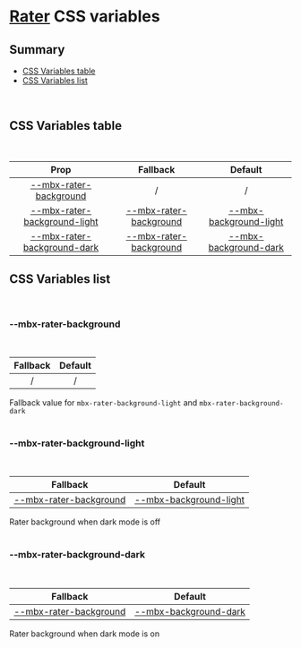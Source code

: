 # [Rater](index.md) CSS variables

## Summary

- [CSS Variables table](#css-variables-table)
- [CSS Variables list](#css-variables-list)

<br>

## CSS Variables table

<br>

| <div style='text-align:center;margin:auto;'>Prop</div>                                                         | <div style='text-align:center;margin:auto;'>Fallback</div>                                          | <div style='text-align:center;margin:auto;'>Default</div>                                                                  |
| -------------------------------------------------------------------------------------------------------------- | --------------------------------------------------------------------------------------------------- | -------------------------------------------------------------------------------------------------------------------------- |
| <div style='text-align:center;margin:auto;'>[--mbx-rater-background](#-mbx-rater-background)</div>             | <div style='text-align:center;margin:auto;'>/</div>                                                 | <div style='text-align:center;margin:auto;'>/</div>                                                                        |
| <div style='text-align:center;margin:auto;'>[--mbx-rater-background-light](#-mbx-rater-background-light)</div> | <div style='text-align:center;margin:auto;'>[--mbx-rater-background](#--mbx-rater-background)</div> | <div style='text-align:center;margin:auto;'>[--mbx-background-light](../../global/css-vars.md#-mbx-background-light)</div> |
| <div style='text-align:center;margin:auto;'>[--mbx-rater-background-dark](#-mbx-rater-background-dark)</div>   | <div style='text-align:center;margin:auto;'>[--mbx-rater-background](#--mbx-rater-background)</div> | <div style='text-align:center;margin:auto;'>[--mbx-background-dark](../../global/css-vars.md#-mbx-background-dark)</div>   |

## CSS Variables list

<br>

### --mbx-rater-background

<br>

| <div style='text-align:center;margin:auto;'>Fallback</div> | <div style='text-align:center;margin:auto;'>Default</div> |
| ---------------------------------------------------------- | --------------------------------------------------------- |
| <div style='text-align:center;margin:auto;'>/</div>        | <div style='text-align:center;margin:auto;'>/</div>       |

Fallback value for `mbx-rater-background-light` and `mbx-rater-background-dark`<br><br>

### --mbx-rater-background-light

<br>

| <div style='text-align:center;margin:auto;'>Fallback</div>                                          | <div style='text-align:center;margin:auto;'>Default</div>                                                                  |
| --------------------------------------------------------------------------------------------------- | -------------------------------------------------------------------------------------------------------------------------- |
| <div style='text-align:center;margin:auto;'>[--mbx-rater-background](#--mbx-rater-background)</div> | <div style='text-align:center;margin:auto;'>[--mbx-background-light](../../global/css-vars.md#-mbx-background-light)</div> |

Rater background when dark mode is off<br><br>

### --mbx-rater-background-dark

<br>

| <div style='text-align:center;margin:auto;'>Fallback</div>                                          | <div style='text-align:center;margin:auto;'>Default</div>                                                                |
| --------------------------------------------------------------------------------------------------- | ------------------------------------------------------------------------------------------------------------------------ |
| <div style='text-align:center;margin:auto;'>[--mbx-rater-background](#--mbx-rater-background)</div> | <div style='text-align:center;margin:auto;'>[--mbx-background-dark](../../global/css-vars.md#-mbx-background-dark)</div> |

Rater background when dark mode is on<br><br>
